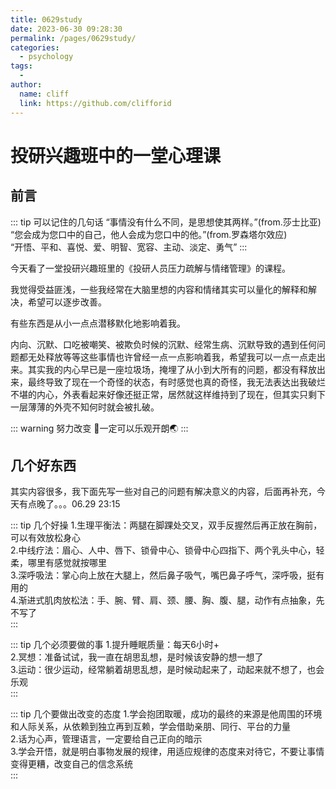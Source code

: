 ```yaml
---
title: 0629study
date: 2023-06-30 09:28:30
permalink: /pages/0629study/
categories:
  - psychology
tags:
  - 
author: 
  name: cliff
  link: https://github.com/clifforid
---
```

# 投研兴趣班中的一堂心理课

## 前言

::: tip 可以记住的几句话
“事情没有什么不同，是思想使其两样。”(from.莎士比亚)  
“您会成为您口中的自己，他人会成为您口中的他。”(from.罗森塔尔效应)  
“开悟、平和、喜悦、爱、明智、宽容、主动、淡定、勇气”
:::

今天看了一堂投研兴趣班里的《投研人员压力疏解与情绪管理》的课程。  

我觉得受益匪浅，一些我经常在大脑里想的内容和情绪其实可以量化的解释和解决，希望可以逐步改善。  

有些东西是从小一点点潜移默化地影响着我。  

内向、沉默、口吃被嘲笑、被欺负时候的沉默、经常生病、沉默导致的遇到任何问题都无处释放等等这些事情也许曾经一点一点影响着我，希望我可以一点一点走出来。其实我的内心早已是一座垃圾场，掩埋了从小到大所有的问题，都没有释放出来，最终导致了现在一个奇怪的状态，有时感觉也真的奇怪，我无法表达出我破烂不堪的内心，外表看起来好像还挺正常，居然就这样维持到了现在，但其实只剩下一层薄薄的外壳不知何时就会被扎破。  

::: warning 努力改变
:tada:一定可以乐观开朗:earth_asia:
:::

## 几个好东西

其实内容很多，我下面先写一些对自己的问题有解决意义的内容，后面再补充，今天有点晚了。。。06.29 23:15

::: tip 几个好操
1.生理平衡法：两腿在脚踝处交叉，双手反握然后再正放在胸前，可以有效放松身心  
2.中线疗法：眉心、人中、唇下、锁骨中心、锁骨中心四指下、两个乳头中心，轻柔，哪里有感觉就按哪里  
3.深呼吸法：掌心向上放在大腿上，然后鼻子吸气，嘴巴鼻子呼气，深呼吸，挺有用的  
4.渐进式肌肉放松法：手、腕、臂、肩、颈、腰、胸、腹、腿，动作有点抽象，先不写了  
:::

::: tip 几个必须要做的事
1.提升睡眠质量：每天6小时+  
2.冥想：准备试试，我一直在胡思乱想，是时候该安静的想一想了  
3.运动：很少运动，经常躺着胡思乱想，是时候动起来了，动起来就不想了，也会乐观  
:::

::: tip 几个要做出改变的态度
1.学会抱团取暖，成功的最终的来源是他周围的环境和人际关系，从依赖到独立再到互赖，学会借助亲朋、同行、平台的力量  
2.话为心声，管理语言，一定要给自己正向的暗示  
3.学会开悟，就是明白事物发展的规律，用适应规律的态度来对待它，不要让事情变得更糟，改变自己的信念系统  
:::

